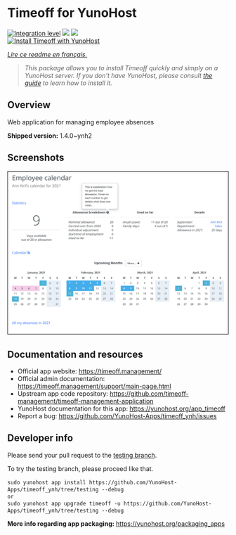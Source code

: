 <!--
N.B.: This README was automatically generated by https://github.com/YunoHost/apps/tree/master/tools/README-generator
It shall NOT be edited by hand.
-->

# Timeoff for YunoHost

[![Integration level](https://dash.yunohost.org/integration/timeoff.svg)](https://dash.yunohost.org/appci/app/timeoff) ![](https://ci-apps.yunohost.org/ci/badges/timeoff.status.svg) ![](https://ci-apps.yunohost.org/ci/badges/timeoff.maintain.svg)  
[![Install Timeoff with YunoHost](https://install-app.yunohost.org/install-with-yunohost.svg)](https://install-app.yunohost.org/?app=timeoff)

*[Lire ce readme en français.](./README_fr.md)*

> *This package allows you to install Timeoff quickly and simply on a YunoHost server.
If you don't have YunoHost, please consult [the guide](https://yunohost.org/#/install) to learn how to install it.*

## Overview

Web application for managing employee absences

**Shipped version:** 1.4.0~ynh2



## Screenshots

![](./doc/screenshots/smartmockups_kkjk5hh4-p-2000.png)

## Documentation and resources

* Official app website: https://timeoff.management/
* Official admin documentation: https://timeoff.management/support/main-page.html
* Upstream app code repository: https://github.com/timeoff-management/timeoff-management-application
* YunoHost documentation for this app: https://yunohost.org/app_timeoff
* Report a bug: https://github.com/YunoHost-Apps/timeoff_ynh/issues

## Developer info

Please send your pull request to the [testing branch](https://github.com/YunoHost-Apps/timeoff_ynh/tree/testing).

To try the testing branch, please proceed like that.
```
sudo yunohost app install https://github.com/YunoHost-Apps/timeoff_ynh/tree/testing --debug
or
sudo yunohost app upgrade timeoff -u https://github.com/YunoHost-Apps/timeoff_ynh/tree/testing --debug
```

**More info regarding app packaging:** https://yunohost.org/packaging_apps